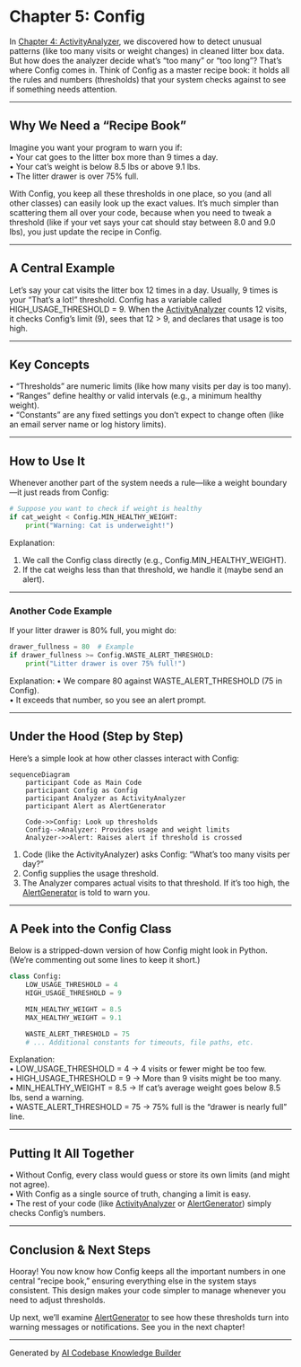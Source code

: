 # Chapter 5: Config

In [Chapter 4: ActivityAnalyzer](04_activityanalyzer_.md), we discovered how to detect unusual patterns (like too many visits or weight changes) in cleaned litter box data. But how does the analyzer decide what’s “too many” or “too long”? That’s where Config comes in. Think of Config as a master recipe book: it holds all the rules and numbers (thresholds) that your system checks against to see if something needs attention.

---

## Why We Need a “Recipe Book”

Imagine you want your program to warn you if:  
• Your cat goes to the litter box more than 9 times a day.  
• Your cat’s weight is below 8.5 lbs or above 9.1 lbs.  
• The litter drawer is over 75% full.  

With Config, you keep all these thresholds in one place, so you (and all other classes) can easily look up the exact values. It’s much simpler than scattering them all over your code, because when you need to tweak a threshold (like if your vet says your cat should stay between 8.0 and 9.0 lbs), you just update the recipe in Config.

---

## A Central Example

Let’s say your cat visits the litter box 12 times in a day. Usually, 9 times is your “That’s a lot!” threshold. Config has a variable called HIGH_USAGE_THRESHOLD = 9. When the [ActivityAnalyzer](04_activityanalyzer_.md) counts 12 visits, it checks Config’s limit (9), sees that 12 > 9, and declares that usage is too high.

---

## Key Concepts

• “Thresholds” are numeric limits (like how many visits per day is too many).  
• “Ranges” define healthy or valid intervals (e.g., a minimum healthy weight).  
• “Constants” are any fixed settings you don’t expect to change often (like an email server name or log history limits).

---

## How to Use It

Whenever another part of the system needs a rule—like a weight boundary—it just reads from Config:

```python
# Suppose you want to check if weight is healthy
if cat_weight < Config.MIN_HEALTHY_WEIGHT:
    print("Warning: Cat is underweight!")
```

Explanation:
1. We call the Config class directly (e.g., Config.MIN_HEALTHY_WEIGHT).
2. If the cat weighs less than that threshold, we handle it (maybe send an alert).

---

### Another Code Example

If your litter drawer is 80% full, you might do:

```python
drawer_fullness = 80  # Example
if drawer_fullness >= Config.WASTE_ALERT_THRESHOLD:
    print("Litter drawer is over 75% full!")
```

Explanation:
• We compare 80 against WASTE_ALERT_THRESHOLD (75 in Config).  
• It exceeds that number, so you see an alert prompt.

---

## Under the Hood (Step by Step)

Here’s a simple look at how other classes interact with Config:

```mermaid
sequenceDiagram
    participant Code as Main Code
    participant Config as Config
    participant Analyzer as ActivityAnalyzer
    participant Alert as AlertGenerator

    Code->>Config: Look up thresholds
    Config-->Analyzer: Provides usage and weight limits
    Analyzer->>Alert: Raises alert if threshold is crossed
```

1. Code (like the ActivityAnalyzer) asks Config: “What’s too many visits per day?”  
2. Config supplies the usage threshold.  
3. The Analyzer compares actual visits to that threshold. If it’s too high, the [AlertGenerator](06_alertgenerator_.md) is told to warn you.

---

## A Peek into the Config Class

Below is a stripped-down version of how Config might look in Python. (We’re commenting out some lines to keep it short.)

```python
class Config:
    LOW_USAGE_THRESHOLD = 4
    HIGH_USAGE_THRESHOLD = 9

    MIN_HEALTHY_WEIGHT = 8.5
    MAX_HEALTHY_WEIGHT = 9.1

    WASTE_ALERT_THRESHOLD = 75
    # ... Additional constants for timeouts, file paths, etc.
```

Explanation:  
• LOW_USAGE_THRESHOLD = 4 → 4 visits or fewer might be too few.  
• HIGH_USAGE_THRESHOLD = 9 → More than 9 visits might be too many.  
• MIN_HEALTHY_WEIGHT = 8.5 → If cat’s average weight goes below 8.5 lbs, send a warning.  
• WASTE_ALERT_THRESHOLD = 75 → 75% full is the “drawer is nearly full” line.

---

## Putting It All Together

• Without Config, every class would guess or store its own limits (and might not agree).  
• With Config as a single source of truth, changing a limit is easy.  
• The rest of your code (like [ActivityAnalyzer](04_activityanalyzer_.md) or [AlertGenerator](06_alertgenerator_.md)) simply checks Config’s numbers.

---

## Conclusion & Next Steps

Hooray! You now know how Config keeps all the important numbers in one central “recipe book,” ensuring everything else in the system stays consistent. This design makes your code simpler to manage whenever you need to adjust thresholds.

Up next, we’ll examine [AlertGenerator](06_alertgenerator_.md) to see how these thresholds turn into warning messages or notifications. See you in the next chapter!

---

Generated by [AI Codebase Knowledge Builder](https://github.com/The-Pocket/Tutorial-Codebase-Knowledge)